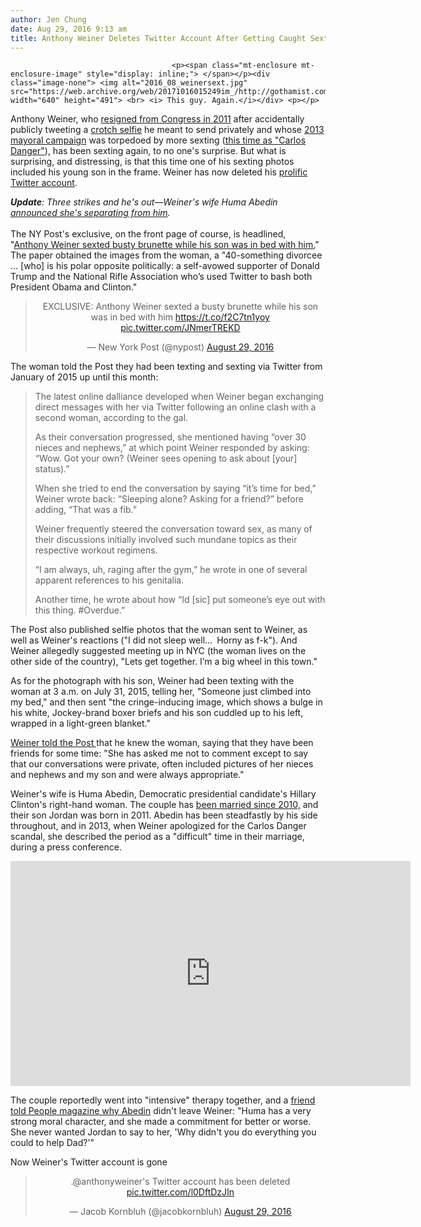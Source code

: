 ```yaml
---
author: Jen Chung
date: Aug 29, 2016 9:13 am
title: Anthony Weiner Deletes Twitter Account After Getting Caught Sexting Yet Another Woman
---
```


	
										<p><span class="mt-enclosure mt-enclosure-image" style="display: inline;"> </span></p><div class="image-none"> <img alt="2016_08_weinersext.jpg" src="https://web.archive.org/web/20171016015249im_/http://gothamist.com/attachments/jen/2016_08_weinersext.jpg" width="640" height="491"> <br> <i> This guy. Again.</i></div> <p></p>

<p>Anthony Weiner, who <a href="https://web.archive.org/web/20171016015249/http://gothamist.com/2011/06/16/anthony_weiner_resigns.php">resigned from Congress in 2011</a> after accidentally publicly tweeting a <a href="https://web.archive.org/web/20171016015249/http://gothamist.com/2011/05/29/weinergate_did_anthony_weiner_tweet.php">crotch selfie</a> he meant to send privately and whose <a href="https://web.archive.org/web/20171016015249/http://gothamist.com/2013/05/22/anthony_weiner_announces_mayoral_ru.php">2013 mayoral campaign</a> was torpedoed by more sexting (<a href="https://web.archive.org/web/20171016015249/http://gothamist.com/2013/07/23/unsubstantiated_allegations_of_wein.php">this time as &quot;Carlos Danger&quot;</a>), has been sexting again, to no one&apos;s surprise. But what is surprising, and distressing, is that this time one of his sexting photos included his young son in the frame. Weiner has now deleted his <a href="https://web.archive.org/web/20171016015249/https://twitter.com/anthonyweiner">prolific Twitter account</a>. </p>

<p><em><b>Update</b>: Three strikes and he&apos;s out&#x2014;Weiner&apos;s wife Huma Abedin <a href="https://web.archive.org/web/20171016015249/http://gothamist.com/2016/08/29/huma_abedin_weiner_separation.php">announced she&apos;s separating from him</a>.<br>
</em><br>
The NY Post&apos;s exclusive, on the front page of course, is headlined, &quot;<a href="https://web.archive.org/web/20171016015249/http://nypost.com/2016/08/28/anthony-weiner-sexted-busty-brunette-while-his-son-was-in-bed-with-him/">Anthony Weiner sexted busty brunette while his son was in bed with him.</a>&quot; The paper obtained the images from the woman, a &quot;40-something divorcee ... [who] is his polar opposite politically: a self-avowed supporter of Donald Trump and the National Rifle Association who&#x2019;s used Twitter to bash both President Obama and Clinton.&quot; </p>

<center><blockquote class="twitter-tweet" data-lang="en"><p lang="en" dir="ltr">EXCLUSIVE: Anthony Weiner sexted a busty brunette while his son was in bed with him <a href="https://web.archive.org/web/20171016015249/https://t.co/f2C7tn1yoy">https://t.co/f2C7tn1yoy</a> <a href="https://web.archive.org/web/20171016015249/https://t.co/JNmerTREKD">pic.twitter.com/JNmerTREKD</a></p>&#x2014; New York Post (@nypost) <a href="https://web.archive.org/web/20171016015249/https://twitter.com/nypost/status/770082086376054789">August 29, 2016</a></blockquote>
<script async src="//web.archive.org/web/20171016015249js_/http://platform.twitter.com/widgets.js" charset="utf-8"></script></center>

<p>The woman told the Post they had been texting and sexting via Twitter from January of 2015 up until this month:</p><blockquote>The latest online dalliance developed when Weiner began exchanging direct messages with her via Twitter following an online clash with a second woman, according to the gal.<p></p>

<p>As their conversation progressed, she mentioned having &#x201C;over 30 nieces and nephews,&#x201D; at which point Weiner responded by asking: &#x201C;Wow. Got your own? (Weiner sees opening to ask about [your] status).&#x201D;</p>

<p>When she tried to end the conversation by saying &#x201C;it&#x2019;s time for bed,&#x201D; Weiner wrote back: &#x201C;Sleeping alone? Asking for a friend?&#x201D; before adding, &#x201C;That was a fib.&#x201D;</p>

<p>Weiner frequently steered the conversation toward sex, as many of their discussions initially involved such mundane topics as their respective workout regimens.</p>

<p>&#x201C;I am always, uh, raging after the gym,&#x201D; he wrote in one of several apparent references to his genitalia.</p>

<p>Another time, he wrote about how &#x201C;Id [sic] put someone&#x2019;s eye out with this thing. #Overdue.&#x201D;</p></blockquote>The Post also published selfie photos that the woman sent to Weiner, as well as Weiner&apos;s reactions (&quot;I did not sleep well...&#x2002;Horny as f-k&quot;). And Weiner allegedly suggested meeting up in NYC (the woman lives on the other side of the country), &quot;Lets get together. I&#x2019;m a big wheel in this town.&quot;<p></p>

<p>As for the photograph with his son, Weiner had been texting with the woman at 3 a.m. on July 31, 2015, telling her, &quot;Someone just climbed into my bed,&quot; and then sent &quot;the cringe-inducing image, which shows a bulge in his white, Jockey-brand boxer briefs and his son cuddled up to his left, wrapped in a light-green blanket.&quot; </p>

<p><a href="https://web.archive.org/web/20171016015249/http://nypost.com/2016/08/28/anthony-weiner-sexted-busty-brunette-while-his-son-was-in-bed-with-him/">Weiner told the Post </a>that he knew the woman, saying that they have been friends for some time: &quot;She has asked me not to comment except to say that our conversations were private, often included pictures of her nieces and nephews and my son and were always appropriate.&quot;</p>

<p>Weiner&apos;s wife is Huma Abedin, Democratic presidential candidate&apos;s Hillary Clinton&apos;s right-hand woman. The couple has <a href="https://web.archive.org/web/20171016015249/http://gothamist.com/2010/07/11/anthony_weiner_marries_huma_abedin.php">been married since 2010,</a> and their son Jordan was born in 2011. Abedin has been steadfastly by his side throughout, and in 2013, when Weiner apologized for the Carlos Danger scandal, she described the period as a &quot;difficult&quot; time in their marriage, during a press conference. </p>

<p><iframe width="640" height="360" src="https://web.archive.org/web/20171016015249if_/https://www.youtube.com/embed/QI28fRb0If0" frameborder="0" allowfullscreen></iframe></p>

<p>The couple reportedly went into &quot;intensive&quot; therapy together, and a <a href="https://web.archive.org/web/20171016015249/http://www.people.com/people/article/0,,20721790,00.html">friend told People magazine why Abedin</a> didn&apos;t leave Weiner: &quot;Huma has a very strong moral character, and she made a commitment for better or worse. She never wanted Jordan to say to her, &apos;Why didn&apos;t you do everything you could to help Dad?&apos;&quot;</p>

<p>Now Weiner&apos;s Twitter account is gone</p>

<center><blockquote class="twitter-tweet" data-lang="en"><p lang="en" dir="ltr">.@anthonyweiner&apos;s Twitter account has been deleted <a href="https://web.archive.org/web/20171016015249/https://t.co/l0DftDzJIn">pic.twitter.com/l0DftDzJIn</a></p>&#x2014; Jacob Kornbluh (@jacobkornbluh) <a href="https://web.archive.org/web/20171016015249/https://twitter.com/jacobkornbluh/status/770221891214831616">August 29, 2016</a></blockquote> <script async src="//web.archive.org/web/20171016015249js_/http://platform.twitter.com/widgets.js" charset="utf-8"></script></center>					
										
									
				